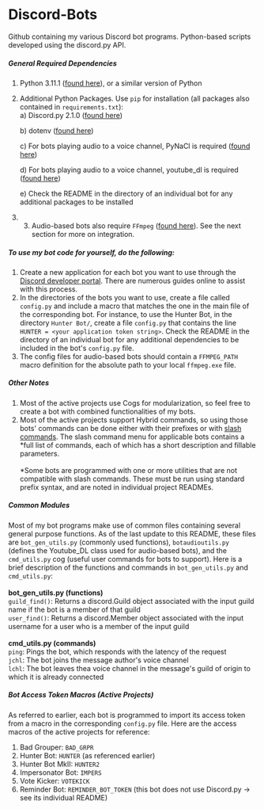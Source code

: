 # Discord-Bots
Github containing my various Discord bot programs. Python-based scripts developed using the discord.py API.

##### General Required Dependencies
1) Python 3.11.1 ([found here](https://www.python.org/downloads/release/python-3111/)), or a similar version of Python
2) Additional Python Packages. Use ```pip``` for installation (all packages also contained in ```requirements.txt```):<br />
   a) Discord.py 2.1.0 ([found here](https://pypi.org/project/discord.py/2.1.0/))

   b) dotenv ([found here](https://pypi.org/project/python-dotenv/))

   c) For bots playing audio to a voice channel, PyNaCl is required ([found here](https://pypi.org/project/PyNaCl/))

   d) For bots playing audio to a voice channel, youtube_dl is required ([found here](https://pypi.org/project/youtube_dl/))

   e) Check the README in the directory of an individual bot for any additional packages to be installed

4) 3) Audio-based bots also require ```FFmpeg``` ([found here](https://ffmpeg.org/download.html)). See the next section for more on integration.

##### To use my bot code for yourself, do the following:
1) Create a new application for each bot you want to use through the [Discord developer portal](https://discord.com/developers/applications). There are numerous guides online to assist with this process.
2) In the directories of the bots you want to use, create a file called ```config.py``` and include a macro that matches the one in the main file of the corresponding bot. For instance, to use the Hunter Bot, in the directory ```Hunter Bot/```, create a file ```config.py``` that contains the line ```HUNTER = <your application token string>```. Check the README in the directory of an individual bot for any additional dependencies to be included in the bot's ```config.py``` file.
3) The config files for audio-based bots should contain a ```FFMPEG_PATH``` macro definition for the absolute path to your local ```ffmpeg.exe``` file.

##### Other Notes
1) Most of the active projects use Cogs for modularization, so feel free to create a bot with combined functionalities of my bots.
2) Most of the active projects support Hybrid commands, so using those bots' commands can be done either with their prefixes or with [slash commands](https://support.discord.com/hc/en-us/articles/1500000368501-Slash-Commands-FAQ). The slash command menu for applicable bots contains a *full list of commands, each of which has a short description and fillable parameters.<br /><br />
*Some bots are programmed with one or more utilities that are not compatible with slash commands. These must be run using standard prefix syntax, and are noted in individual project READMEs.

##### Common Modules
Most of my bot programs make use of common files containing several general purpose functions. As of the last update to this README, these files are ```bot_gen_utils.py``` (commonly used functions), ```botaudioutils.py``` (defines the Youtube_DL class used for audio-based bots), and the ```cmd_utils.py``` cog (useful user commands for bots to support). Here is a brief description of the functions and commands in ```bot_gen_utils.py``` and ```cmd_utils.py```:<br /><br />
__bot_gen_utils.py (functions)__<br />
```guild_find()```: Returns a discord.Guild object associated with the input guild name if the bot is a member of that guild<br />
```user_find()```: Returns a discord.Member object associated with the input username for a user who is a member of the input guild<br /><br />
__cmd_utils.py (commands)__<br />
```ping```: Pings the bot, which responds with the latency of the request<br />
```jchl```: The bot joins the message author's voice channel<br />
```lchl```: The bot leaves thea voice channel in the message's guild of origin to which it is already connected

##### Bot Access Token Macros (Active Projects)
As referred to earlier, each bot is programmed to import its access token from a macro in the corresponding ```config.py``` file. Here are the access macros of the active projects for reference:<br />
1) Bad Grouper: ```BAD_GRPR```
2) Hunter Bot: ```HUNTER``` (as referenced earlier)
3) Hunter Bot MkII: ```HUNTER2```
4) Impersonator Bot: ```IMPERS```
5) Vote Kicker: ```VOTEKICK```
6) Reminder Bot: ```REMINDER_BOT_TOKEN``` (this bot does not use Discord.py -> see its individual README)
